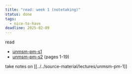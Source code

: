 ```yaml
---
title: "read: week 1 (notetaking)"
status: done
tags:
  - nice-to-have
deadline: 2025-02-09
---
```

read
- [unmsm-pm-s1](../../source-material/lectures/pdf/unmsm-pm-s1.pdf)
- [unmsm-pm-s2](../../source-material/lectures/pdf/unmsm-pm-s2.pdf) (pages 1-19)

take notes on [[../../source-material/lectures/unmsm-pm-1]]
